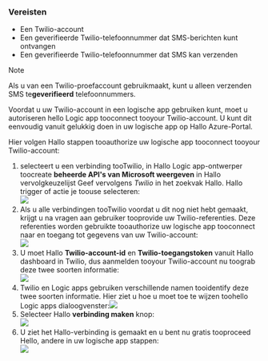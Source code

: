 ### <a name="prerequisites"></a>Vereisten
* Een Twilio-account
* Een geverifieerde Twilio-telefoonnummer dat SMS-berichten kunt ontvangen
* Een geverifieerde Twilio-telefoonnummer dat SMS kan verzenden

> [!NOTE]
> Als u van een Twilio-proefaccount gebruikmaakt, kunt u alleen verzenden SMS te**geverifieerd** telefoonnummers.  
> 
> 

Voordat u uw Twilio-account in een logische app gebruiken kunt, moet u autoriseren hello Logic app tooconnect tooyour Twilio-account. U kunt dit eenvoudig vanuit gelukkig doen in uw logische app op Hallo Azure-Portal. 

Hier volgen Hallo stappen tooauthorize uw logische app tooconnect tooyour Twilio-account:

1. selecteert u een verbinding tooTwilio, in Hallo Logic app-ontwerper toocreate **beheerde API's van Microsoft weergeven** in Hallo vervolgkeuzelijst Geef vervolgens *Twilio* in het zoekvak Hallo. Hallo trigger of actie je toouse selecteren:  
   ![](./media/connectors-create-api-twilio/twilio-0.png)
2. Als u alle verbindingen tooTwilio voordat u dit nog niet hebt gemaakt, krijgt u na vragen aan gebruiker tooprovide uw Twilio-referenties. Deze referenties worden gebruikte tooauthorize uw logische app tooconnect naar en toegang tot gegevens van uw Twilio-account:  
   ![](./media/connectors-create-api-twilio/twilio-1.png)  
3. U moet Hallo **Twilio-account-id** en **Twilio-toegangstoken** vanuit Hallo dashboard in Twilio, dus aanmelden tooyour Twilio-account nu toograb deze twee soorten informatie:  
   ![](./media/connectors-create-api-twilio/twilio-2.png)  
4. Twilio en Logic apps gebruiken verschillende namen tooidentify deze twee soorten informatie. Hier ziet u hoe u moet toe te wijzen toohello Logic apps dialoogvenster:![](./media/connectors-create-api-twilio/twilio-3.png)  
5. Selecteer Hallo **verbinding maken** knop:  
   ![](./media/connectors-create-api-twilio/twilio-4.png)
6. U ziet het Hallo-verbinding is gemaakt en u bent nu gratis tooproceed Hello, andere in uw logische app stappen:  
   ![](./media/connectors-create-api-twilio/twilio-5.png)

